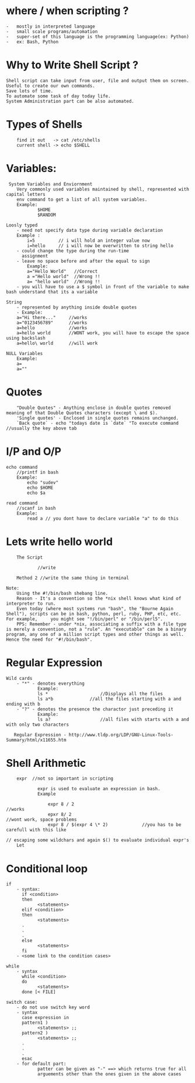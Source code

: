 where / when scripting ?
========================
    -	mostly in interpreted language
    -	small scale programs/automation
    -	super-set of this language is the programming language(ex: Python)
    -	ex: Bash, Python

Why to Write Shell Script ?
===========================

    Shell script can take input from user, file and output them on screen.
    Useful to create our own commands.
    Save lots of time.
    To automate some task of day today life.
    System Administration part can be also automated.

Types of Shells
===============
        
        find it out   -> cat /etc/shells
        current shell -> echo $SHELL

Variables:
==========
     
     System Variables and Enviornment 
        Very commonly used variables maintained by shell, represented with capital letters 
        env command to get a list of all system variables.
        Example:
                $HOME
                $RANDOM

    Loosly typed
        - need not specify data type during variable declaration
        Example :
            i=5         // i will hold an integer value now 
            i=hello     // i will now be overwritten to string hello 
        - could change the type during the run-time
          assignment
        - leave no space before and after the equal to sign
            Example:
            a="Hello World"   //Correct  
            a ="Hello world"  //Wrong !!
            a= "hello world"  //Wrong !!
        - you will have to use a $ symbol in front of the variable to make bash understand that its a variable
        
    String
        - represented by anything inside double quotes
        - Example:
        a="Hi there..."     //works
        a="0123456789"      //works
        a=hello             //works
        a=hello world       //WONT work, you will have to escape the space using backslash
        a=hello\ world      //will work
    
    NULL Variables 
        Example:
        a=
        a=""
 
Quotes
======
		
		"Double Quotes" - Anything enclose in double quotes removed meaning of that Double Quotes characters (except \ and $).
		'Single quotes' - Enclosed in single quotes remains unchanged.
		`Back quote` - echo "todays date is `date` "To execute command 			//usually the key above tab

I/P and O/P
===========
    
    echo command
        //printf in bash 
        Example:
            echo "sudev"
            echo $HOME
            echo $a			

    read command
        //scanf in bash 
        Example:    
            read a // you dont have to declare variable "a" to do this 

    
Lets write hello world 
======================
		The Script 
				
				//write 
		
		Method 2 //write the same thing in terminal 		

	Note:
		Using the #!/bin/bash shebang line.
		Reason - It's a convention so the *nix shell knows what kind of interpreter to run.
		Even today (where most systems run "bash", the "Bourne Again Shell"), scripts can be in bash, python, perl, ruby, PHP, etc, etc. For example, 	  you might see "!/bin/perl" or "/bin/perl5".
		PPS: Remember - under *nix, associating a suffix with a file type is merely a convention, not a "rule". An "executable" can be a binary 			  program, any one of a million script types and other things as well. Hence the need for "#!/bin/bash".

Regular Expression 
==================

    Wild cards
        - "*" - denotes everything
        		Example:
        		ls * 					//Displays all the files 
        		ls a*b				//all the files starting with a and ending with b 
        - "?" - denotes the presence the charactor just preceding it
        		Example:
        		ls a?					//all files with starts with a and with only two characters 
       
       Regular Expression - http://www.tldp.org/LDP/GNU-Linux-Tools-Summary/html/x11655.htm
        		
        		
    
Shell Arithmetic 
================
		
		expr  //not so important in scripting  
				
				expr is used to evaluate an expression in bash.
				Example 
					
					expr 8 / 2 										//works 
					epxr 8/ 2											//wont work, space problems 
					expr 8 / $(expr 4 \* 2) 			//you has to be carefull with this like 
																				// escaping some wildchars and again $() to evaluate individual expr's
		Let 
		
																								
Conditional loop
================    
    if
        - syntax:
          if <condition>
          then
                <statements>
          elif <condition>
          then
                <statements>
          .
          .
          .
          else
                <statements>
          fi
        - <some link to the condition cases>

    while
        - syntax
          while <condition>
          do
                <statements>
          done [< FILE]

    switch case:
        - do not use switch key word
        - syntax
          case expression in
          pattern1 )
                <statements> ;;
          pattern2 )
                <statements> ;;
          .
          .
          .
          esac
        - for default part:
                patter can be given as "-" ==> which returns true for all
                arguements other than the ones given in the above cases
